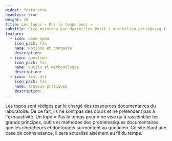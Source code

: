 ```yaml
---
widget: featurette
headless: true
weight: 20
title: Les topos « Pas le temps pour »
subtitle: Site maintenu par Maximilien Petit | maximilien.petit@uvsq.fr | 06 51 74 95 69
feature:
  - icon: book-open
    icon_pack: fas
    name: Notions et contexte
    description:
  - icon: question
    icon_pack: fas
    name: Outils et méthodologie
    description:
  - icon: list-alt
    icon_pack: fas
    name: Travaux pratiques
    description:
---
```


Les topos sont rédigés par le chargé des ressources documentaires du laboratoire. De ce fait, ils ne sont pas des cours et ne prétendent pas à l'exhaustivité. Un topo « Pas le temps pour » ne vise qu'à rassembler les grands principes, outils et méthodes des problématiques documentaires que les chercheurs et doctorants surmontent au quotidien.  Ce site étant une base de connaissance, il sera actualisé aisément au fil du temps.
